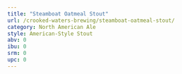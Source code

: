 ```yaml
---
title: "Steamboat Oatmeal Stout"
url: /crooked-waters-brewing/steamboat-oatmeal-stout/
category: North American Ale
style: American-Style Stout
abv: 0
ibu: 0
srm: 0
upc: 0
---
```


